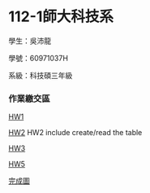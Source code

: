 # 112-1師大科技系

學生：吳沛龍

學號：60971037H

系級：科技碩三年級



### 作業繳交區
[HW1](https://youtu.be/fvS-1zUrxb8)



[HW2](https://youtu.be/vziKbGnnm6I)
HW2 include create/read the table


[HW3](https://youtu.be/39ktfiSC0_Q)



[HW5](https://youtu.be/zyj2XdCEVzY)


[完成圖](a0025.jpg)
